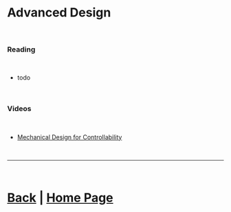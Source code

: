 # Advanced Design

<br>

### Reading

<br>

- []() todo

<br>

### Videos

<br>

- [Mechanical Design for Controllability](https://youtu.be/VNfFn-gcfFI?si=V7nIBtyTmOmKHGzp) 

<br>

***

<br>

# [Back](https://docs.lynkrobotics.org/design/) | [Home Page](https://docs.lynkrobotics.org/)

